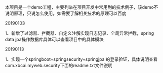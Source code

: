 本项目是一个demo工程，主要列举在项目开发中常用到的技术例子，该demo不说明原理，只说怎么使用，如需要了解相关技术的原理可以百度

20190103

1、新增了过滤器、拦截器、自定义注解实现日志记录、全局异常拦截，spring data jpa操作数据库具体可以查看项目中的具体模块

20190113

1、实现一个springboot+springsecurity+springjpa 的登录验证，具体说明查看com.xbcai.myweb.security下面的readme.txt文件说明

